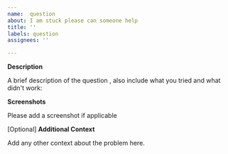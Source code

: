 ```yaml
---
name:  question
about: I am stuck please can someone help
title: ''
labels: question
assignees: ''

---
```


**Description**

A brief description of the question , also include what you tried and what didn't work:

**Screenshots**

Please add a screenshot if applicable

[Optional] **Additional Context**

Add any other context about the problem here.

